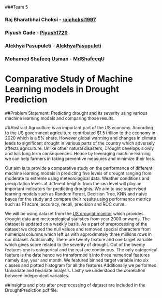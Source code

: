 ###Team 5
### Raj Bharatbhai Choksi - [rajchoksi1997](https://github.com/rajchoksi1997)
### Piyush Gade - [Piyush1729](https://github.com/Piyush1729)
### Alekhya Pasupuleti - [AlekhyaPasupuleti](https://github.com/AlekhyaPasupuleti)
### Mohamed Shafeeq Usman - [MdShafeeqU](https://github.com/MdShafeeqU)

# Comparative Study of Machine Learning models in Drought Prediction

##Problem Statement:
Predicting drought and its severity using various machine learning models and comparing those results.

##Abstract
Agriculture is an important part of the US economy. According to the US government agriculture contributed $1.5 trillion to the economy in 2020 which is a 5% share. However global warming and changes in climate leads to significant drought in various parts of the country which adversely affects agriculture. Unlike other natural disasters, Drought develops slowly and has long term consequences. Hence by leveraging machine learning we can help farmers in taking preventive measures and minimize their loss. 

Our aim is to provide a comparative study on the performance of different machine learning models in predicting five levels of drought ranging from moderate to extreme using meteorological data. Weather conditions and precipitation levels at different heights from the sea level will play an important indicators for predicting droughts. We aim to use supervised learning models such as Random Forest, Decision Tree, KNN and naive bayes for the study and compare their results using performance metrics such as F1 score, accuracy, recall, precision and ROC curve.  

We will be using dataset from the [US drought monitor](https://droughtmonitor.unl.edu/DmData/DataDownload.aspx) which provides drought data and meteorological statistics from year 2000 onwards. The dataset is updated on a weekly basis. As a part of preprocessing of the dataset we dropped the null values and removed special characters from numerical columns which left us with approximately three millions rows in our dataset. Additionally, There are twenty feature and one target variable which gives score related to the severity of drought. Out of the twenty features one is categorical and the rest are continuous. The only categorical feature is the date hence we transformed it into three numerical features namely day, year and month. We featured binned target variable into six classes and plotted histogram for all the features Additionally we performed Univariate and bivariate analysis. Lastly we understood the correlation between independent variables.

##Insights and plots after preprocessing of dataset are included in the DroughtPrediction.pdf file.


